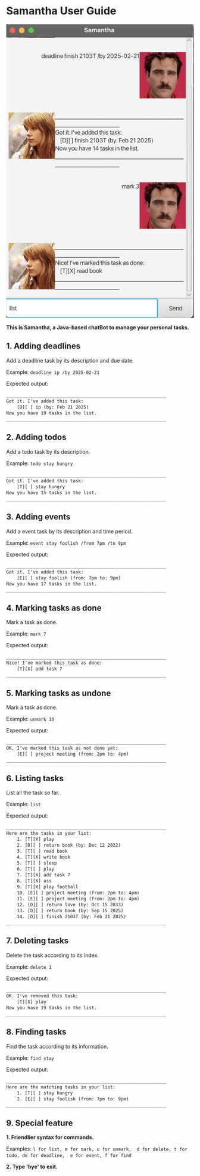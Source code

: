 # Samantha User Guide

![UI Example](Ui.png)


**This is Samantha, a Java-based chatBot to manage your personal tasks.**

## 1. Adding deadlines

Add a deadline task by its description and due date.

Example: `deadline ip /by 2025-02-21`

Expected output:
```
____________________________________________________________
Got it. I've added this task:
    [D][ ] ip (by: Feb 21 2025)
Now you have 19 tasks in the list.
____________________________________________________________
```

## 2. Adding todos

Add a todo task by its description.

Example: `todo stay hungry`

```
____________________________________________________________
Got it. I've added this task:
    [T][ ] stay hungry
Now you have 15 tasks in the list.
____________________________________________________________
```

## 3. Adding events

Add a event task by its description and time period.

Example: `event stay foolish /from 7pm /to 9pm`

Expected output:
```
____________________________________________________________
Got it. I've added this task:
    [E][ ] stay foolish (from: 7pm to: 9pm)
Now you have 17 tasks in the list.
____________________________________________________________
```

## 4. Marking tasks as done

Mark a task as done.

Example: `mark 7`

Expected output:
```
____________________________________________________________
Nice! I've marked this task as done:
    [T][X] add task 7
____________________________________________________________
```

## 5. Marking tasks as undone

Mark a task as done.

Example: `unmark 10`

Expected output:
```
____________________________________________________________
OK, I've marked this task as not done yet:
    [E][ ] project meeting (from: 2pm to: 4pm)
____________________________________________________________
```

## 6. Listing tasks 

List all the task so far.

Example: `list`

Expected output:
```
____________________________________________________________
Here are the tasks in your list:
    1. [T][X] play
    2. [D][ ] return book (by: Dec 12 2022)
    3. [T][ ] read book
    4. [T][X] write book
    5. [T][ ] sleep
    6. [T][ ] play
    7. [T][X] add task 7
    8. [T][X] ass 
    9. [T][X] play football
    10. [E][ ] project meeting (from: 2pm to: 4pm)
    11. [E][ ] project meeting (from: 2pm to: 4pm)
    12. [D][ ] return love (by: Oct 15 2033)
    13. [D][ ] return book (by: Sep 15 2025)
    14. [D][ ] finish 2103T (by: Feb 21 2025)
____________________________________________________________
```

## 7. Deleting tasks

Delete the task according to its index.

Example: `delete 1`

Expected output:
```
____________________________________________________________
OK. I've removed this task:
    [T][X] play
Now you have 19 tasks in the list.
____________________________________________________________
```

## 8. Finding tasks

Find the task according to its information.

Example: `find stay`

Expected output:
```
____________________________________________________________
Here are the matching tasks in your list:
    1. [T][ ] stay hungry
    2. [E][ ] stay foolish (from: 7pm to: 9pm)
____________________________________________________________
```

## 9. Special feature

**1. Friendlier syntax for commands.**

Examples: `l for list, m for mark, u for unmark, 
d for delete, t for todo, de for deadline, 
e for event, f for find`

**2. Type 'bye' to exit.**
